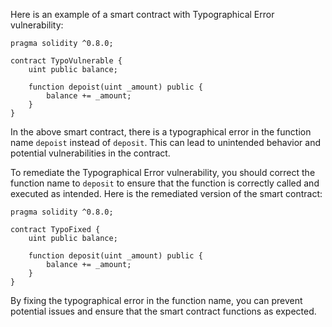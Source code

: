 Here is an example of a smart contract with Typographical Error vulnerability:

```solidity
pragma solidity ^0.8.0;

contract TypoVulnerable {
    uint public balance;

    function depoist(uint _amount) public {
        balance += _amount;
    }
}
```

In the above smart contract, there is a typographical error in the function name `depoist` instead of `deposit`. This can lead to unintended behavior and potential vulnerabilities in the contract.

To remediate the Typographical Error vulnerability, you should correct the function name to `deposit` to ensure that the function is correctly called and executed as intended. Here is the remediated version of the smart contract:

```solidity
pragma solidity ^0.8.0;

contract TypoFixed {
    uint public balance;

    function deposit(uint _amount) public {
        balance += _amount;
    }
}
```

By fixing the typographical error in the function name, you can prevent potential issues and ensure that the smart contract functions as expected.
